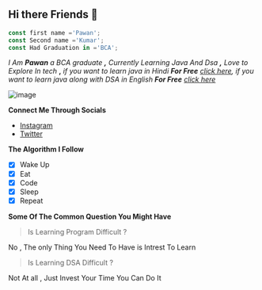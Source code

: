 ## Hi there Friends 👋

```ts
const first name ='Pawan';
const Second name ='Kumar';
const Had Graduation in ='BCA';

```

*I Am **Pawan** a BCA graduate **,**
Currently Learning Java And Dsa **,**
Love to Explore In tech* **,**
*if you want to learn java in Hindi **For Free** [click here](https://www.youtube.com/watch?v=ntLJmHOJ0ME&list=PLu0W_9lII9agS67Uits0UnJyrYiXhDS6q),
if you want to learn java along with DSA in English **For Free** [click here](https://www.youtube.com/watch?v=rZ41y93P2Qo&list=PL9gnSGHSqcnr_DxHsP7AW9ftq0AtAyYqJ&index=1)*

![image](https://images.unsplash.com/photo-1504805572947-34fad45aed93?ixlib=rb-1.2.1&ixid=MnwxMjA3fDB8MHxwaG90by1wYWdlfHx8fGVufDB8fHx8&auto=format&fit=crop&w=1170&q=80)

**Connect Me Through Socials**
- [Instagram](https://www.instagram.com/pawankumarstar/)
- [Twitter](https://twitter.com/PaWaNKuMaRsrkvk)

**The Algorithm I Follow**
- [x] Wake Up
- [x] Eat
- [x] Code
- [x] Sleep
- [x] Repeat

**Some Of The Common Question You Might Have**

> Is Learning Program Difficult ?

No , The only Thing You Need To Have is Intrest To Learn

> Is Learning DSA Difficult ?

Not At all , Just Invest Your Time You Can Do It








<!--
**Pawankumar-1998/Pawankumar-1998** is a ✨ _special_ ✨ repository because its `README.md` (this file) appears on your GitHub profile.

Here are some ideas to get you started:

- 🔭 I’m currently working on ...
- 🌱 I’m currently learning ...
- 👯 I’m looking to collaborate on ...
- 🤔 I’m looking for help with ...
- 💬 Ask me about ...
- 📫 How to reach me: ...
- 😄 Pronouns: ...
- ⚡ Fun fact: ...
-->
